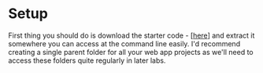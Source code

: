 
# Setup

First thing you should do is download the starter code - [[here](../zips/donationweb-1.0.starter.zip)] and extract it somewhere you can access at the command line easily. I'd recommend creating a single parent folder for all your web app projects as we'll need to access these folders quite regularly in later labs. 